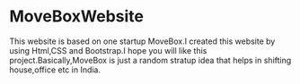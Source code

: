 # MoveBoxWebsite
This website is based on one startup MoveBox.I created this website by using Html,CSS and Bootstrap.I hope you will like this project.Basically,MoveBox is just a random stratup idea that helps in shifting house,office etc in India.
